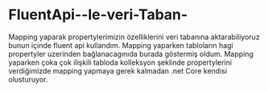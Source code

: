 # FluentApi--le-veri-Taban-
Mapping yaparak propertylerimizin özelliklerini veri tabanına aktarabiliyoruz bunun içinde fluent api kullandım.
Mapping yaparken tabloların hagi propertyler uzerinden bağlanacagınıda burada göstermiş oldum.
Mapping yaparken çoka çok ilişkili tabloda kolleksyon şeklinde propertylerini verdiğimizde mapping yapmaya gerek kalmadan .net Core kendisi olusturuyor.
